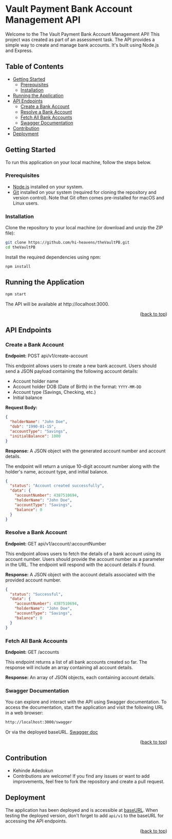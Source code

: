 # Vault Payment Bank Account Management API

Welcome to the The Vault Payment Bank Account Management API! This project was created as part of an assessment task. The API provides a simple way to create and manage bank accounts. It's built using Node.js and Express.

<p id='readme-top'></p>

## Table of Contents

- [Getting Started](#getting-started)
  - [Prerequisites](#prerequisites)
  - [Installation](#installation)
- [Running the Application](#running-the-application)
- [API Endpoints](#api-endpoints)
  - [Create a Bank Account](#create-a-bank-account)
  - [Resolve a Bank Account](#resolve-a-bank-account)
  - [Fetch All Bank Accounts](#fetch-all-bank-accounts)
  - [Swagger Documentation](#swagger-documentation)
- [Contribution](#contribution)
- [Deployment](#deployment)

## Getting Started

To run this application on your local machine, follow the steps below.

### Prerequisites

- [Node.js](https://nodejs.org/) installed on your system.
- [Git](https://git-scm.com/) installed on your system (required for cloning the repository and version control). Note that Git often comes pre-installed for macOS and Linux users.

### Installation

Clone the repository to your local machine (or download and unzip the ZIP file):

```bash
git clone https://github.com/hi-heavens/theVaultPB.git
cd theVaultPB
```

Install the required dependencies using npm:

`npm install`

## Running the Application

```bash
npm start
```

The API will be available at http://localhost:3000.

<p align="right">(<a href="#readme-top">back to top</a>)</p>

## API Endpoints

### Create a Bank Account

<p><strong>Endpoint:</strong> POST api/v1/create-account</p>
<p>This endpoint allows users to create a new bank account. Users should send a JSON payload containing the following account details:</p>

- Account holder name
- Account holder DOB (Date of Birth) in the format: `YYYY-MM-DD`
- Account type (Savings, Checking, etc.)
- Initial balance

<p><strong>Request Body:</strong></p>

```json
{
  "holderName": "John Doe",
  "dob": "1990-01-15",
  "accountType": "Savings",
  "initialBalance": 1000
}
```

<p><strong>Response:</strong> A JSON object with the generated account number and account details.</p>

<p>The endpoint will return a unique 10-digit account number along with the holder's name, account type, and initial balance.
</p>

```json
{
  "status": "Account created successfully",
  "data": {
    "accountNumber": 4387510694,
    "holderName": "John Doe",
    "accountType": "Savings",
    "balance": 0
  }
}
```

### Resolve a Bank Account

<p><strong>Endpoint:</strong> GET api/v1/account/:accountNumber</p>
<p>This endpoint allows users to fetch the details of a bank account using its account number. Users should provide the account number as a parameter in the URL. The endpoint will respond with the account details if found.
</p>
<p><strong>Response:</strong> A JSON object with the account details associated with the provided account number.</p>

```json
{
  "status": "Successful",
  "data": {
    "accountNumber": 4387510694,
    "holderName": "John Doe",
    "accountType": "Savings",
    "balance": 0
  }
}
```

### Fetch All Bank Accounts

<p><strong>Endpoint:</strong> GET /accounts</p>
<p>This endpoint returns a list of all bank accounts created so far. The response will include an array containing all account details.
</p>
<p><strong>Response:</strong> An array of JSON objects, each containing account details.</p>

### Swagger Documentation

<p>You can explore and interact with the API using Swagger documentation. To access the documentation, start the application and visit the following URL in a web browser:</p>

```bash
http://localhost:3000/swagger
```

Or via the deployed baseURL. [Swagger doc](https://the-vault-psb.onrender.com/swagger)

<p align="right">(<a href="#readme-top">back to top</a>)</p>

## Contribution

- Kehinde Adedokun
- Contributions are welcome! If you find any issues or want to add improvements, feel free to fork the repository and create a pull request.

## Deployment

The application has been deployed and is accessible at [baseURL](https://the-vault-psb.onrender.com/). When testing the deployed version, don't forget to add `api/v1` to the baseURL for accessing the API endpoints.

<p align="right">(<a href="#readme-top">back to top</a>)</p>

